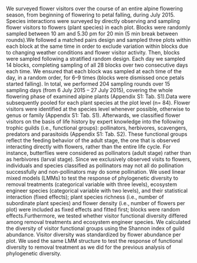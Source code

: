 We surveyed flower visitors over the course of an entire alpine flowering season, from beginning of flowering to petal falling, during July 2015. Species interactions were surveyed by directly observing and sampling flower visitors to flowers (plant species) in each plot. Blocks were randomly sampled between 10 am and 5.30 pm for 20 min (5 min break between rounds).We followed a matched pairs design and sampled three plots within each block at the same time in order to exclude variation within blocks due to changing weather conditions and flower visitor activity. Then, blocks were sampled following a stratified random design. Each day we sampled 14 blocks, completing sampling of all 28 blocks over two consecutive days each time. We ensured that each block was sampled at each time of the day, in a random order, for 6–9 times (blocks were dismissed once petals started falling). In total, we performed 204 sampling rounds over 15 sampling days (from 6 July 2015 – 27 July 2015), covering the whole flowering phase of examined alpine plants (Appendix S1: Tab. S1).Data were subsequently pooled for each plant species at the plot level (n= 84). Flower visitors were identified at the species level whenever possible, otherwise to genus or family (Appendix S1: Tab. S1). Afterwards, we classified flower visitors on the basis of life history by expert knowledge into the following trophic guilds (i.e., functional groups): pollinators, herbivores, scavengers, predators and parasitoids (Appendix S1: Tab. S2). These functional groups reflect the feeding behavior of the adult stage, the one that is observed interacting directly with flowers, rather than the entire life cycle. For instance, butterflies were considered as pollinators (adult stage) rather than as herbivores (larval stage). Since we exclusively observed visits to flowers, individuals and species classified as pollinators may not all do pollination successfully and non-pollinators may do some pollination. We used linear mixed models (LMMs) to test the response of phylogenetic diversity to removal treatments (categorical variable with three levels), ecosystem engineer species (categorical variable with two levels), and their statistical interaction (fixed effects); plant species richness (i.e., number of subordinate plant species) and flower density (i.e., number of flowers per plot) were included as fixed effects and fitted first; blocks were random effects.Furthermore, we tested whether visitor functional diversity differed among removal treatments and ecosystem engineer species. We calculated the diversity of visitor functional groups using the Shannon index of guild abundance. Visitor diversity was standardized by flower abundance per plot. We used the same LMM structure to test the response of functional diversity to removal treatment as we did for the previous analysis of phylogenetic diversity.